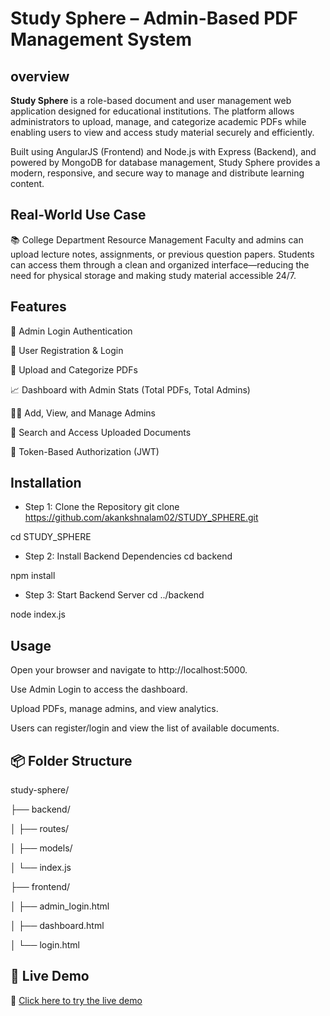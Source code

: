 
# Study Sphere – Admin-Based PDF Management System

## overview
**Study Sphere** is a role-based document and user management web application designed for educational institutions. The platform allows administrators to upload, manage, and categorize academic PDFs while enabling users to view and access study material securely and efficiently.

Built using AngularJS (Frontend) and Node.js with Express (Backend), and powered by MongoDB for database management, Study Sphere provides a modern, responsive, and secure way to manage and distribute learning content.


## Real-World Use Case
📚 College Department Resource Management
Faculty and admins can upload lecture notes, assignments, or previous question papers. Students can access them through a clean and organized interface—reducing the need for physical storage and making study material accessible 24/7.

## Features
🔐 Admin Login Authentication

📝 User Registration & Login

📂 Upload and Categorize PDFs

📈 Dashboard with Admin Stats (Total PDFs, Total Admins)

🧑‍💼 Add, View, and Manage Admins

📑 Search and Access Uploaded Documents

🔐 Token-Based Authorization (JWT)

## Installation
* Step 1: Clone the Repository
 git clone https://github.com/akankshnalam02/STUDY_SPHERE.git

 cd STUDY_SPHERE
* Step 2: Install Backend Dependencies
cd backend 

npm install
* Step 3: Start Backend Server
cd ../backend

node index.js

## Usage
Open your browser and navigate to http://localhost:5000.

Use Admin Login to access the dashboard.

Upload PDFs, manage admins, and view analytics.

Users can register/login and view the list of available documents.

## 📦 Folder Structure 
study-sphere/

├── backend/

│   ├── routes/

│   ├── models/

│   └── index.js

├── frontend/

│   ├── admin_login.html

│   ├── dashboard.html

│   └── login.html








 

## 🚀 Live Demo

🔗 [Click here to try the live demo](https://frontend-kakw.onrender.com/)





